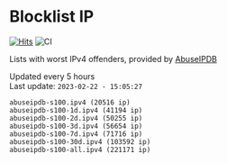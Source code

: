 # Blocklist IP

[![Hits](https://hits.seeyoufarm.com/api/count/incr/badge.svg?url=https%3A%2F%2Fgithub.com%2Fborestad%2Fblocklist-ip%2F&count_bg=%2379C83D&title_bg=%23555555&icon=&icon_color=%23E7E7E7&title=hits&edge_flat=false)](https://hits.seeyoufarm.com)  ![CI](https://img.shields.io/github/workflow/status/borestad/blocklist-ip/CI?style=flat-square)

Lists with worst IPv4 offenders, provided by [AbuseIPDB](https://www.abuseipdb.com/)

<!-- FOOTER-PLACEHOLDER -->
Updated every 5 hours<br>
Last update: `2023-02-22 - 15:05:27`
```
abuseipdb-s100.ipv4 (20516 ip)
abuseipdb-s100-1d.ipv4 (41194 ip)
abuseipdb-s100-2d.ipv4 (50255 ip)
abuseipdb-s100-3d.ipv4 (56654 ip)
abuseipdb-s100-7d.ipv4 (71716 ip)
abuseipdb-s100-30d.ipv4 (103592 ip)
abuseipdb-s100-all.ipv4 (221171 ip)
```

